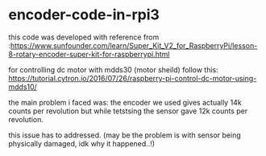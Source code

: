 # encoder-code-in-rpi3

this code was developed with reference from :https://www.sunfounder.com/learn/Super_Kit_V2_for_RaspberryPi/lesson-8-rotary-encoder-super-kit-for-raspberrypi.html

for controlling dc motor with mdds30 (motor sheild) follow this: https://tutorial.cytron.io/2016/07/26/raspberry-pi-control-dc-motor-using-mdds10/

the main problem i faced was:
the encoder we used gives actually 14k counts per revolution but while tetstsing the sensor gave 12k counts per revolution.

this issue has to addressed. (may be the problem is with sensor being physically damaged, idk why it happened..!)
